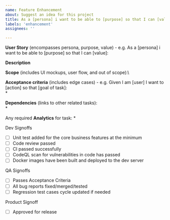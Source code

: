 ```yaml
---
name: Feature Enhancement
about: Suggest an idea for this project
title: As a [persona] i want to be able to [purpose] so that I can [value]
labels: 'enhancement'
assignees: ''

---
```


**User Story**
(encompasses persona, purpose, value) - e.g. As a [persona] i want to be able to [purpose] so that I can [value]:

**Description**

**Scope**
(includes UI mockups, user flow, and out of scope):\

**Acceptance criteria**
(includes edge cases)  - e.g. Given I am [user] I want to [action] so that [goal of task]:\
*

**Dependencies**
(links to other related tasks):\
*

Any required **Analytics** for task:
*

Dev Signoffs
- [ ] Unit test added for the core business features at the minimum
- [ ] Code review passed
- [ ] CI passed successfully
- [ ] CodeQL scan for vulnerabilities in code has passed 
- [ ] Docker images have been built and deployed to the dev server

QA Signoffs
- [ ] Passes Acceptance Criteria
- [ ] All bug reports fixed/merged/tested
- [ ] Regression test cases cycle updated if needed

Product Signoff
- [ ] Approved for release
